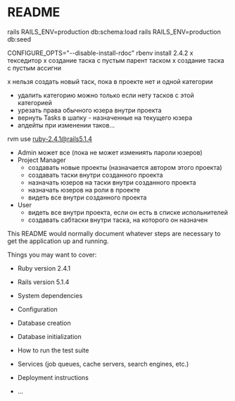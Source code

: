 # README

rails RAILS_ENV=production db:schema:load
rails RAILS_ENV=production db:seed

CONFIGURE_OPTS="--disable-install-rdoc" rbenv install 2.4.2
x текседитор
x создание таска с пустым парент таском
x создание таска с пустым ассигни

x нельзя создать новый таск, пока в проекте нет и одной категории
- удалить категорию можно только если нету тасков с этой категорией
- урезать права обычного юзера внутри проекта
- вернуть Tasks в шапку - назначенные на текущего юзера
- апдейты при изменении таков...


rvm use ruby-2.4.1@rails5.1.4

* Admin может все (пока не может измениять пароли юзеров)
* Project Manager
	- создавать новые проекты (назначается автором этого проекта)
	- создавать таски внутри созданного проекта
	- назначать юзеров на таски внутри созданного проекта
	- назначать юзеров на роли в проекте
	- видеть все внутри созданного проекта
* User
	- видеть все внутри проекта, если он есть в списке испольнителей
	- создавать сабтаски внутри таска, на которого он назначен

This README would normally document whatever steps are necessary to get the
application up and running.

Things you may want to cover:

* Ruby version 2.4.1

* Rails version 5.1.4

* System dependencies

* Configuration

* Database creation

* Database initialization

* How to run the test suite

* Services (job queues, cache servers, search engines, etc.)

* Deployment instructions

* ...

